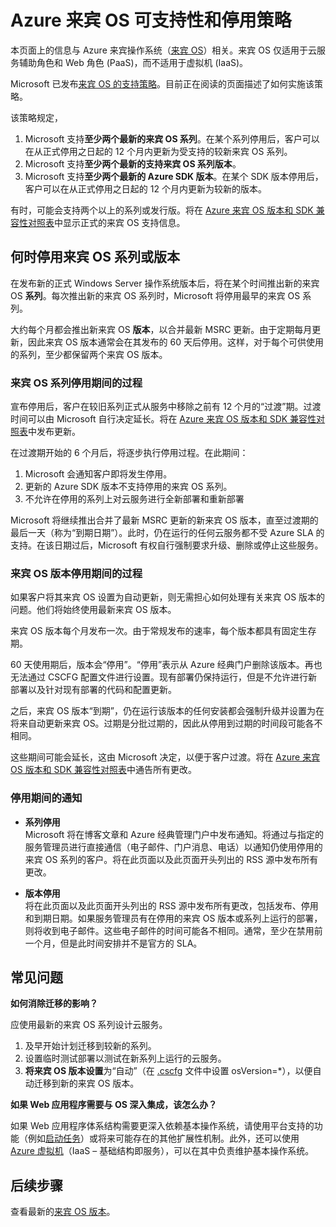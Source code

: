 <properties 
   pageTitle="Azure 来宾 OS 可支持性和停用策略指南 | Azure" 
   description="介绍有关 Microsoft 对云服务使用的 Azure 来宾 OS 提供的支持的信息。" 
   services="cloud-services" 
   documentationCenter="na" 
   authors="raiye" 
   manager="timlt" 
   editor=""/>  


<tags
   ms.service="cloud-services"
   ms.devlang="na"
   ms.topic="article"
   ms.tgt_pltfrm="na"
   ms.workload="tbd" 
   ms.date="3/21/2017" 
   wacn.date="05/22/2017"
   ms.author="raiye"/>


# Azure 来宾 OS 可支持性和停用策略
本页面上的信息与 Azure 来宾操作系统（[来宾 OS](/documentation/articles/cloud-services-guestos-update-matrix/)）相关。来宾 OS 仅适用于云服务辅助角色和 Web 角色 (PaaS)，而不适用于虚拟机 (IaaS)。

Microsoft 已发布[来宾 OS 的支持策略](http://support.microsoft.com/zh-cn/gp/azure-cloud-lifecycle-faq)。目前正在阅读的页面描述了如何实施该策略。

该策略规定，

1. Microsoft 支持**至少两个最新的来宾 OS 系列**。在某个系列停用后，客户可以在从正式停用之日起的 12 个月内更新为受支持的较新来宾 OS 系列。
2. Microsoft 支持**至少两个最新的支持来宾 OS 系列版本**。 
3. Microsoft 支持**至少两个最新的 Azure SDK 版本**。在某个 SDK 版本停用后，客户可以在从正式停用之日起的 12 个月内更新为较新的版本。 

有时，可能会支持两个以上的系列或发行版。将在 [Azure 来宾 OS 版本和 SDK 兼容性对照表](/documentation/articles/cloud-services-guestos-update-matrix/)中显示正式的来宾 OS 支持信息。


## 何时停用来宾 OS 系列或版本 


在发布新的正式 Windows Server 操作系统版本后，将在某个时间推出新的来宾 OS **系列**。每次推出新的来宾 OS 系列时，Microsoft 将停用最早的来宾 OS 系列。

大约每个月都会推出新来宾 OS **版本**，以合并最新 MSRC 更新。由于定期每月更新，因此来宾 OS 版本通常会在其发布的 60 天后停用。这样，对于每个可供使用的系列，至少都保留两个来宾 OS 版本。

### 来宾 OS 系列停用期间的过程 


宣布停用后，客户在较旧系列正式从服务中移除之前有 12 个月的“过渡”期。过渡时间可以由 Microsoft 自行决定延长。将在 [Azure 来宾 OS 版本和 SDK 兼容性对照表](/documentation/articles/cloud-services-guestos-update-matrix/)中发布更新。

在过渡期开始的 6 个月后，将逐步执行停用过程。在此期间：

1. Microsoft 会通知客户即将发生停用。 
2. 更新的 Azure SDK 版本不支持停用的来宾 OS 系列。
3. 不允许在停用的系列上对云服务进行全新部署和重新部署

Microsoft 将继续推出合并了最新 MSRC 更新的新来宾 OS 版本，直至过渡期的最后一天（称为“到期日期”）。此时，仍在运行的任何云服务都不受 Azure SLA 的支持。在该日期过后，Microsoft 有权自行强制要求升级、删除或停止这些服务。



### 来宾 OS 版本停用期间的过程 
如果客户将其来宾 OS 设置为自动更新，则无需担心如何处理有关来宾 OS 版本的问题。他们将始终使用最新来宾 OS 版本。

来宾 OS 版本每个月发布一次。由于常规发布的速率，每个版本都具有固定生存期。

60 天使用期后，版本会“停用”。“停用”表示从 Azure 经典门户删除该版本。再也无法通过 CSCFG 配置文件进行设置。现有部署仍保持运行，但是不允许进行新部署以及针对现有部署的代码和配置更新。

之后，来宾 OS 版本“到期”，仍在运行该版本的任何安装都会强制升级并设置为在将来自动更新来宾 OS。过期是分批过期的，因此从停用到过期的时间段可能各不相同。

这些期间可能会延长，这由 Microsoft 决定，以便于客户过渡。将在 [Azure 来宾 OS 版本和 SDK 兼容性对照表](/documentation/articles/cloud-services-guestos-update-matrix/)中通告所有更改。



### 停用期间的通知 

* **系列停用** <br>Microsoft 将在博客文章和 Azure 经典管理门户中发布通知。将通过与指定的服务管理员进行直接通信（电子邮件、门户消息、电话）以通知仍使用停用的来宾 OS 系列的客户。将在此页面以及此页面开头列出的 RSS 源中发布所有更改。 


* **版本停用** <br>将在此页面以及此页面开头列出的 RSS 源中发布所有更改，包括发布、停用和到期日期。如果服务管理员有在停用的来宾 OS 版本或系列上运行的部署，则将收到电子邮件。这些电子邮件的时间可能各不相同。通常，至少在禁用前一个月，但是此时间安排并不是官方的 SLA。


## 常见问题

**如何消除迁移的影响？**

应使用最新的来宾 OS 系列设计云服务。

1. 及早开始计划迁移到较新的系列。 
2. 设置临时测试部署以测试在新系列上运行的云服务。 
3. **将来宾 OS 版本设置**为“自动”（在 [.cscfg](/documentation/articles/cloud-services-model-and-package/#cscfg) 文件中设置 osVersion=*），以便自动迁移到新的来宾 OS 版本。

**如果 Web 应用程序需要与 OS 深入集成，该怎么办？**

如果 Web 应用程序体系结构需要更深入依赖基本操作系统，请使用平台支持的功能（例如[启动任务](/documentation/articles/cloud-services-startup-tasks)）或将来可能存在的其他扩展性机制。此外，还可以使用 [Azure 虚拟机](/documentation/services/virtual-machines/)（IaaS – 基础结构即服务），可以在其中负责维护基本操作系统。
 
## 后续步骤
查看最新的[来宾 OS 版本](/documentation/articles/cloud-services-guestos-update-matrix/)。

<!---HONumber=Mooncake_1226_2016-->